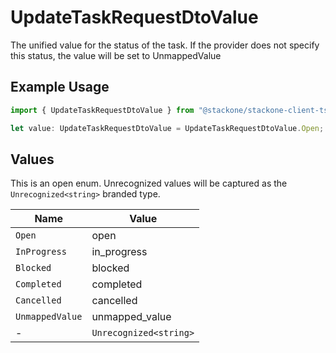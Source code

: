 # UpdateTaskRequestDtoValue

The unified value for the status of the task. If the provider does not specify this status, the value will be set to UnmappedValue

## Example Usage

```typescript
import { UpdateTaskRequestDtoValue } from "@stackone/stackone-client-ts/sdk/models/shared";

let value: UpdateTaskRequestDtoValue = UpdateTaskRequestDtoValue.Open;
```

## Values

This is an open enum. Unrecognized values will be captured as the `Unrecognized<string>` branded type.

| Name                   | Value                  |
| ---------------------- | ---------------------- |
| `Open`                 | open                   |
| `InProgress`           | in_progress            |
| `Blocked`              | blocked                |
| `Completed`            | completed              |
| `Cancelled`            | cancelled              |
| `UnmappedValue`        | unmapped_value         |
| -                      | `Unrecognized<string>` |